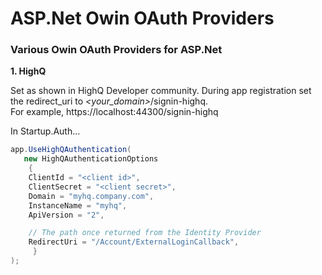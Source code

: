 # ASP.Net Owin OAuth Providers 

### Various Owin OAuth Providers for ASP.Net

**1. HighQ**
	
Set as shown in HighQ Developer community.
During app registration set the redirect_uri to *<your_domain>*/signin-highq. 			
For example, https://localhost:44300/signin-highq

In Startup.Auth...
```cs		
app.UseHighQAuthentication(
   new HighQAuthenticationOptions
    {
	ClientId = "<client id>",
	ClientSecret = "<client secret>",
	Domain = "myhq.company.com",
	InstanceName = "myhq",
	ApiVersion = "2",

	// The path once returned from the Identity Provider					
	RedirectUri = "/Account/ExternalLoginCallback",
     }
);
```
